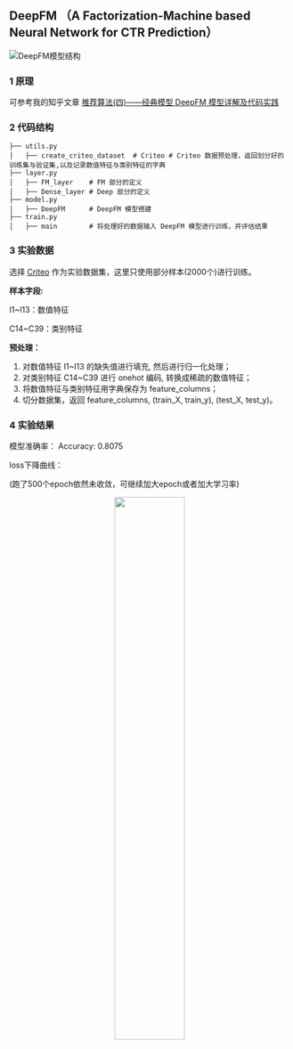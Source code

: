 ## DeepFM （A Factorization-Machine based Neural Network for CTR Prediction）

![DeepFM模型结构](https://cdn.jsdelivr.net/gh/jc-LeeHub/Recommend-System-tf2.0@master/image/deepfm%E6%A8%A1%E5%9E%8B.png)

### 1 原理

可参考我的知乎文章 [推荐算法(四)——经典模型 DeepFM 模型详解及代码实践](https://zhuanlan.zhihu.com/p/361451464)

### 2 代码结构

```shell
├── utils.py   
│   ├── create_criteo_dataset  # Criteo # Criteo 数据预处理，返回划分好的训练集与验证集,以及记录数值特征与类别特征的字典
├── layer.py  
│   ├── FM_layer    # FM 部分的定义
│   ├── Dense_layer # Deep 部分的定义
├── model.py  
│   ├── DeepFM      # DeepFM 模型搭建
├── train.py 
│   ├── main        # 将处理好的数据输入 DeepFM 模型进行训练，并评估结果
```

### 3 实验数据

选择 [Criteo](https://github.com/jc-LeeHub/Recommend-System-TF2.0/blob/master/Data/train.txt) 作为实验数据集，这里只使用部分样本(2000个)进行训练。

**样本字段:**

I1~I13：数值特征

C14~C39：类别特征

**预处理：**
1. 对数值特征 I1~I13 的缺失值进行填充, 然后进行归一化处理；
2. 对类别特征 C14~C39 进行 onehot 编码, 转换成稀疏的数值特征；
3. 将数值特征与类别特征用字典保存为 feature_columns；
3. 切分数据集，返回 feature_columns, (train_X, train_y), (test_X, test_y)。

### 4 实验结果

模型准确率： Accuracy: 0.8075

loss下降曲线：

(跑了500个epoch依然未收敛，可继续加大epoch或者加大学习率)

<div align=center><img src="https://cdn.jsdelivr.net/gh/jc-LeeHub/Recommend-System-tf2.0@master/image/deepfm_loss.png" width="50%;" style="float:center"/></div>
